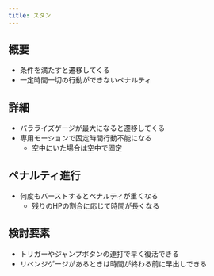 ```yaml
---
title: スタン
---
```


## 概要
* 条件を満たすと遷移してくる
* 一定時間一切の行動ができないペナルティ

## 詳細
* パラライズゲージが最大になると遷移してくる
* 専用モーションで固定時間行動不能になる
    * 空中にいた場合は空中で固定

## ペナルティ進行
* 何度もバーストするとペナルティが重くなる
    * 残りのHPの割合に応じて時間が長くなる

## 検討要素
* トリガーやジャンプボタンの連打で早く復活できる
* リベンジゲージがあるときは時間が終わる前に早出しできる